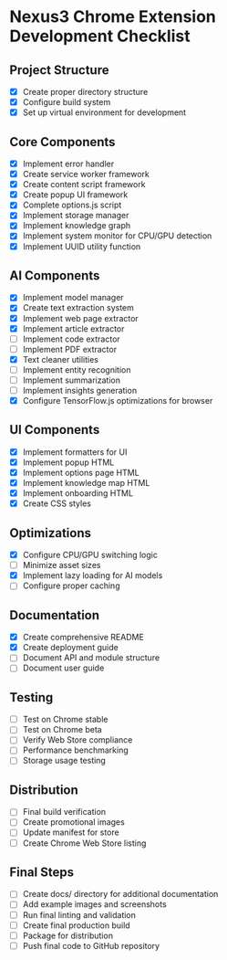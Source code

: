 # Nexus3 Chrome Extension Development Checklist

## Project Structure
- [x] Create proper directory structure
- [x] Configure build system
- [x] Set up virtual environment for development

## Core Components
- [x] Implement error handler
- [x] Create service worker framework
- [x] Create content script framework
- [x] Create popup UI framework
- [x] Complete options.js script
- [x] Implement storage manager
- [x] Implement knowledge graph
- [x] Implement system monitor for CPU/GPU detection
- [x] Implement UUID utility function

## AI Components
- [x] Implement model manager
- [x] Create text extraction system
- [x] Implement web page extractor
- [x] Implement article extractor
- [ ] Implement code extractor
- [ ] Implement PDF extractor
- [x] Text cleaner utilities
- [ ] Implement entity recognition
- [ ] Implement summarization
- [ ] Implement insights generation
- [x] Configure TensorFlow.js optimizations for browser

## UI Components
- [x] Implement formatters for UI
- [x] Implement popup HTML
- [x] Implement options page HTML
- [x] Implement knowledge map HTML
- [x] Implement onboarding HTML
- [x] Create CSS styles

## Optimizations
- [x] Configure CPU/GPU switching logic
- [ ] Minimize asset sizes
- [x] Implement lazy loading for AI models
- [ ] Configure proper caching

## Documentation
- [x] Create comprehensive README
- [x] Create deployment guide
- [ ] Document API and module structure
- [ ] Document user guide

## Testing
- [ ] Test on Chrome stable
- [ ] Test on Chrome beta
- [ ] Verify Web Store compliance
- [ ] Performance benchmarking
- [ ] Storage usage testing

## Distribution
- [ ] Final build verification
- [ ] Create promotional images
- [ ] Update manifest for store
- [ ] Create Chrome Web Store listing

## Final Steps
- [ ] Create docs/ directory for additional documentation
- [ ] Add example images and screenshots
- [ ] Run final linting and validation
- [ ] Create final production build
- [ ] Package for distribution
- [ ] Push final code to GitHub repository
